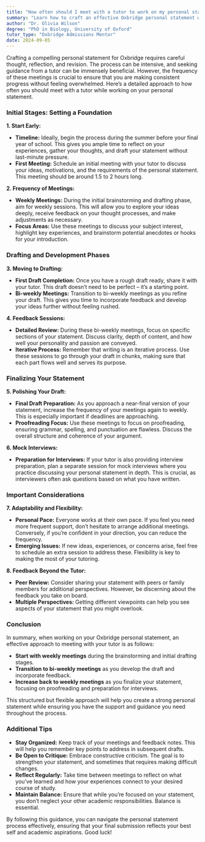 ```yaml
---
title: "How often should I meet with a tutor to work on my personal statement for Oxbridge?"
summary: "Learn how to craft an effective Oxbridge personal statement with tailored tutor meetings, feedback strategies, and tips for success in your application."
author: "Dr. Olivia Wilson"
degree: "PhD in Biology, University of Oxford"
tutor_type: "Oxbridge Admissions Mentor"
date: 2024-09-05
---
```


Crafting a compelling personal statement for Oxbridge requires careful thought, reflection, and revision. The process can be intensive, and seeking guidance from a tutor can be immensely beneficial. However, the frequency of these meetings is crucial to ensure that you are making consistent progress without feeling overwhelmed. Here’s a detailed approach to how often you should meet with a tutor while working on your personal statement.

### Initial Stages: Setting a Foundation

**1. Start Early:**
   - **Timeline:** Ideally, begin the process during the summer before your final year of school. This gives you ample time to reflect on your experiences, gather your thoughts, and draft your statement without last-minute pressure.
   - **First Meeting:** Schedule an initial meeting with your tutor to discuss your ideas, motivations, and the requirements of the personal statement. This meeting should be around 1.5 to 2 hours long. 

**2. Frequency of Meetings:**
   - **Weekly Meetings:** During the initial brainstorming and drafting phase, aim for weekly sessions. This will allow you to explore your ideas deeply, receive feedback on your thought processes, and make adjustments as necessary.
   - **Focus Areas:** Use these meetings to discuss your subject interest, highlight key experiences, and brainstorm potential anecdotes or hooks for your introduction.

### Drafting and Development Phases

**3. Moving to Drafting:**
   - **First Draft Completion:** Once you have a rough draft ready, share it with your tutor. This draft doesn’t need to be perfect – it’s a starting point.
   - **Bi-weekly Meetings:** Transition to bi-weekly meetings as you refine your draft. This gives you time to incorporate feedback and develop your ideas further without feeling rushed.

**4. Feedback Sessions:**
   - **Detailed Review:** During these bi-weekly meetings, focus on specific sections of your statement. Discuss clarity, depth of content, and how well your personality and passion are conveyed.
   - **Iterative Process:** Remember that writing is an iterative process. Use these sessions to go through your draft in chunks, making sure that each part flows well and serves its purpose.

### Finalizing Your Statement

**5. Polishing Your Draft:**
   - **Final Draft Preparation:** As you approach a near-final version of your statement, increase the frequency of your meetings again to weekly. This is especially important if deadlines are approaching.
   - **Proofreading Focus:** Use these meetings to focus on proofreading, ensuring grammar, spelling, and punctuation are flawless. Discuss the overall structure and coherence of your argument.

**6. Mock Interviews:**
   - **Preparation for Interviews:** If your tutor is also providing interview preparation, plan a separate session for mock interviews where you practice discussing your personal statement in depth. This is crucial, as interviewers often ask questions based on what you have written.

### Important Considerations

**7. Adaptability and Flexibility:**
   - **Personal Pace:** Everyone works at their own pace. If you feel you need more frequent support, don’t hesitate to arrange additional meetings. Conversely, if you’re confident in your direction, you can reduce the frequency.
   - **Emerging Issues:** If new ideas, experiences, or concerns arise, feel free to schedule an extra session to address these. Flexibility is key to making the most of your tutoring.

**8. Feedback Beyond the Tutor:**
   - **Peer Review:** Consider sharing your statement with peers or family members for additional perspectives. However, be discerning about the feedback you take on board.
   - **Multiple Perspectives:** Getting different viewpoints can help you see aspects of your statement that you might overlook.

### Conclusion

In summary, when working on your Oxbridge personal statement, an effective approach to meeting with your tutor is as follows:

- **Start with weekly meetings** during the brainstorming and initial drafting stages.
- **Transition to bi-weekly meetings** as you develop the draft and incorporate feedback.
- **Increase back to weekly meetings** as you finalize your statement, focusing on proofreading and preparation for interviews.

This structured but flexible approach will help you create a strong personal statement while ensuring you have the support and guidance you need throughout the process. 

### Additional Tips

- **Stay Organized:** Keep track of your meetings and feedback notes. This will help you remember key points to address in subsequent drafts.
- **Be Open to Critique:** Embrace constructive criticism. The goal is to strengthen your statement, and sometimes that requires making difficult changes.
- **Reflect Regularly:** Take time between meetings to reflect on what you’ve learned and how your experiences connect to your desired course of study.
- **Maintain Balance:** Ensure that while you’re focused on your statement, you don’t neglect your other academic responsibilities. Balance is essential.

By following this guidance, you can navigate the personal statement process effectively, ensuring that your final submission reflects your best self and academic aspirations. Good luck!
    